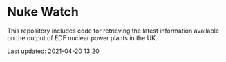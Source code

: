 # Nuke Watch

This repository includes code for retrieving the latest information available on the output of EDF nuclear power plants in the UK.

Last updated: 2021-04-20 13:20